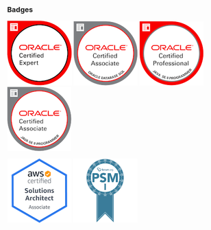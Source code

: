 ### Badges

[![oracle-certified-expert](images/oracle-certified-expert-java-ee-6-web-component-developer.png)](https://www.youracclaim.com/badges/854e1c22-2819-431d-a2cd-f7fe03a62c3e/public_url)
[![oracle-database-sql-certified-associate](images/oracle-database-sql-certified-associate.png)](https://www.youracclaim.com/badges/1e154615-41ee-4933-a1a9-c27459055de3/public_url)
[![oracle-certified-professional](images/oracle-certified-professional-java-se-8-programmer.png)](https://www.youracclaim.com/badges/b02532dc-bcec-4622-a9e6-1a03df9fbe5b/public_url)
[![oracle-certified-associate](images/oracle-certified-associate-java-se-8-programmer.png)](https://www.youracclaim.com/badges/21580ed4-a2f5-4f05-92b6-d4773f1dae1a/public_url)

[![awssaa](images/awssaa.png)](https://www.certmetrics.com/amazon/public/badge.aspx?i=1&t=c&d=2018-12-10&ci=AWS00674089)
[![psmi](images/psmi.png)](https://www.scrum.org/certificates/458165)
